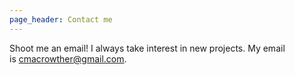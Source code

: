 ```yaml
---
page_header: Contact me
---
```

<p>Shoot me an email! I always take interest in new projects. My email is&nbsp;<a href="" title="">cmacrowther@gmail.com</a>.</p>